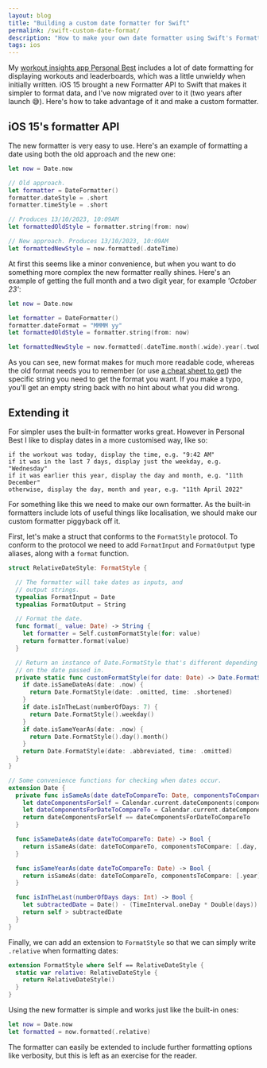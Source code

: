 ```yaml
---
layout: blog
title: "Building a custom date formatter for Swift"
permalink: /swift-custom-date-format/
description: "How to make your own date formatter using Swift's Formatter API"
tags: ios
---
```


My [workout insights app Personal Best](https://getpersonalbest.com) includes a lot of date formatting for displaying workouts and leaderboards, which was a little unwieldy when initially written. iOS 15 brought a new Formatter API to Swift that makes it simpler to format data, and I've now migrated over to it (two years after launch 😅). Here's how to take advantage of it and make a custom formatter.

## iOS 15's formatter API

The new formatter is very easy to use. Here's an example of formatting a date using both the old approach and the new one:

```swift
let now = Date.now

// Old approach.
let formatter = DateFormatter()
formatter.dateStyle = .short
formatter.timeStyle = .short

// Produces 13/10/2023, 10:09AM
let formattedOldStyle = formatter.string(from: now)

// New approach. Produces 13/10/2023, 10:09AM
let formattedNewStyle = now.formatted(.dateTime)
```

At first this seems like a minor convenience, but when you want to do something more complex the new formatter really shines. Here's an example of getting the full month and a two digit year, for example _'October 23'_:

```swift
let now = Date.now

let formatter = DateFormatter()
formatter.dateFormat = "MMMM yy"
let formattedOldStyle = formatter.string(from: now)

let formattedNewStyle = now.formatted(.dateTime.month(.wide).year(.twoDigits))
```

As you can see, new format makes for much more readable code, whereas the old format needs you to remember (or use [a cheat sheet to get](https://www.advancedswift.com/date-formatter-cheatsheet-formulas-swift/)) the specific string you need to get the format you want. If you make a typo, you'll get an empty string back with no hint about what you did wrong.

## Extending it

For simpler uses the built-in formatter works great. However in Personal Best I like to display dates in a more customised way, like so:

```
if the workout was today, display the time, e.g. "9:42 AM"
if it was in the last 7 days, display just the weekday, e.g. "Wednesday"
if it was earlier this year, display the day and month, e.g. "11th December"
otherwise, display the day, month and year, e.g. "11th April 2022"
```

For something like this we need to make our own formatter. As the built-in formatters include lots of useful things like localisation, we should make our custom formatter piggyback off it.

First, let's make a struct that conforms to the `FormatStyle` protocol. To conform to the protocol we need to add `FormatInput` and `FormatOutput` type aliases, along with a `format` function.

```swift
struct RelativeDateStyle: FormatStyle {

  // The formatter will take dates as inputs, and
  // output strings.
  typealias FormatInput = Date
  typealias FormatOutput = String

  // Format the date.
  func format(_ value: Date) -> String {
    let formatter = Self.customFormatStyle(for: value)
    return formatter.format(value)
  }

  // Return an instance of Date.FormatStyle that's different depending
  // on the date passed in.
  private static func customFormatStyle(for date: Date) -> Date.FormatStyle {
    if date.isSameDateAs(date: .now) {
      return Date.FormatStyle(date: .omitted, time: .shortened)
    }
    if date.isInTheLast(numberOfDays: 7) {
      return Date.FormatStyle().weekday()
    }
    if date.isSameYearAs(date: .now) {
      return Date.FormatStyle().day().month()
    }
    return Date.FormatStyle(date: .abbreviated, time: .omitted)
  }
}

// Some convenience functions for checking when dates occur.
extension Date {
  private func isSameAs(date dateToCompareTo: Date, componentsToCompare: Set<Calendar.Component>) -> Bool {
    let dateComponentsForSelf = Calendar.current.dateComponents(componentsToCompare, from: self)
    let dateComponentsForDateToCompareTo = Calendar.current.dateComponents(componentsToCompare, from: dateToCompareTo)
    return dateComponentsForSelf == dateComponentsForDateToCompareTo
  }

  func isSameDateAs(date dateToCompareTo: Date) -> Bool {
    return isSameAs(date: dateToCompareTo, componentsToCompare: [.day, .month, .year])
  }

  func isSameYearAs(date dateToCompareTo: Date) -> Bool {
    return isSameAs(date: dateToCompareTo, componentsToCompare: [.year])
  }

  func isInTheLast(numberOfDays days: Int) -> Bool {
    let subtractedDate = Date() - (TimeInterval.oneDay * Double(days))
    return self > subtractedDate
  }
}
```

Finally, we can add an extension to `FormatStyle` so that we can simply write `.relative` when formatting dates:

```swift
extension FormatStyle where Self == RelativeDateStyle {
  static var relative: RelativeDateStyle {
    return RelativeDateStyle()
  }
}
```

Using the new formatter is simple and works just like the built-in ones:

```swift
let now = Date.now
let formatted = now.formatted(.relative)
```

The formatter can easily be extended to include further formatting options like verbosity, but this is left as an exercise for the reader.

